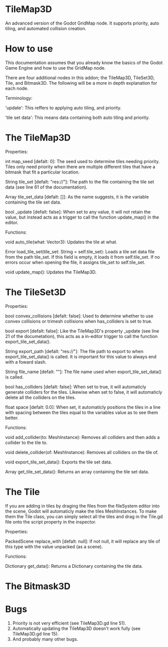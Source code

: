 # TileMap3D
An advanced version of the Godot GridMap node. It supports priority, auto tiling, and automated collision creation.
# How to use
This documentation assumes that you already know the basics of the Godot Game Engine and how to use the GridMap node.

There are four additional nodes in this addon; the TileMap3D, TileSet3D, Tile, and Bitmask3D.
The following will be a more in depth explanation for each node.

Terminology:

'update':
This reffers to applying auto tiling, and priority.

'tile set data':
This means data containing both auto tiling and priority.


# The TileMap3D
Properties:

int map_seed [defalt: 0]:
  The seed used to determine tiles needing priority. Tiles only need priority when there are multiple different tiles that have a bitmask that fit a particular location.

String tile_set [defalt: "res://"]:
  The path to the file containing the tile set data (see line 61 of the documentation).

Array tile_set_data [defalt: []]:
  As the name suggests, it is the variable containing the tile set data.

bool _update [defalt: false]:
  When set to any value, it will not retain the value, but instead acts as a trigger to call the function update_map() in the editor.

Functions:

void auto_tile(what: Vector3):
  Updates the tile at what.

Error load_tile_set(tile_set: String = self.tile_set):
  Loads a tile set data file from the path tile_set. If this field is empty, it loads it from self.tile_set. If no errors occur when opening the file, it assigns tile_set to self.tile_set.

void update_map():
  Updates the TileMap3D.

# The TileSet3D
Properties:

bool convex_collisions [defalt: false]:
  Used to determine whether to use convex collisions or trimesh collisions when has_colliders is set to true.

bool export [defalt: false]:
  Like the TileMap3D's property _update (see line 21 of the documetation), this acts as a in-editor trigger to call the function export_tile_set_data().

String export_path [defalt: "res://"]:
  The file path to export to when export_tile_set_data() is called. It is important for this value to always end with a foward slash.

String file_name [defalt: ""]:
  The file name used when export_tile_set_data() is called.

bool has_colliders [defalt: false]:
  When set to true, it will automaticly generate colliders for the tiles. Likewise when set to false, it will automaticly delete all the colliders on the tiles.

float space [defalt: 0.0]:
  When set, it automaticly positions the tiles in a line with spacing between the tiles equal to the variables value as to see them better.

Functions:

void add_collider(to: MeshInstance):
  Removes all colliders and then adds a collider to the tile to.

void delete_collider(of: MeshInstance):
  Removes all colliders on the tile of.

void export_tile_set_data():
  Exports the tile set data.

Array get_tile_set_data():
  Returns an array containing the tile set data.

# The Tile
If you are adding in tiles by draging the files from the fileSystem editor into the scene, Godot will automaticly make the tiles MeshInstances. To make them the Tile class, you can simply select all the tiles and drag in the Tile.gd file onto the script property in the inspector.

Properties:

PackedScene replace_with [defalt: null]:
  If not null, it will replace any tile of this type with the value unpacked (as a scene).

Functions:

Dictionary get_data():
  Returns a Dictionary containing the tile data.

# The Bitmask3D

# Bugs
1. Priority is not very efficient (see TileMap3D.gd line 51).
2. Automatically updating the TileMap3D doesn't work fully (see TileMap3D.gd line 15).
3. And probably many other bugs.
